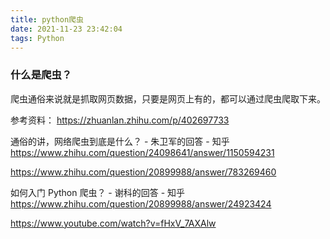```yaml
---
title: python爬虫
date: 2021-11-23 23:42:04
tags: Python
---
```


### 什么是爬虫？
爬虫通俗来说就是抓取网页数据，只要是网页上有的，都可以通过爬虫爬取下来。





参考资料：
https://zhuanlan.zhihu.com/p/402697733

通俗的讲，网络爬虫到底是什么？ - 朱卫军的回答 - 知乎
https://www.zhihu.com/question/24098641/answer/1150594231

https://www.zhihu.com/question/20899988/answer/783269460


如何入门 Python 爬虫？ - 谢科的回答 - 知乎
https://www.zhihu.com/question/20899988/answer/24923424


https://www.youtube.com/watch?v=fHxV_7AXAlw

